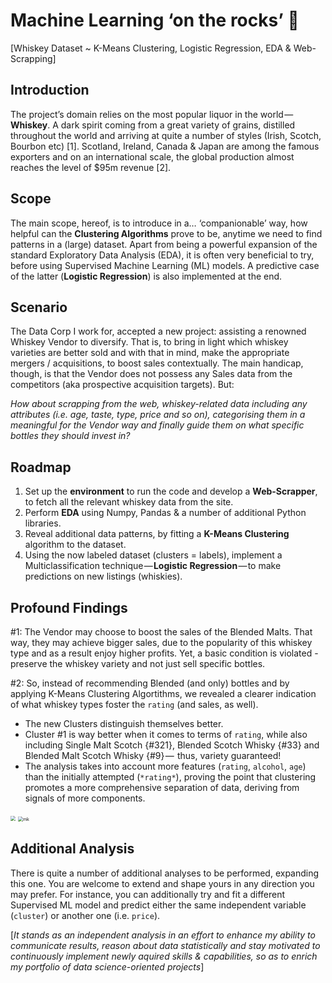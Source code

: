 # Machine Learning ‘on the rocks’ 🥃

[Whiskey Dataset ~ K-Means Clustering, Logistic Regression, EDA & Web-Scrapping]

## Introduction
The project’s domain relies on the most popular liquor in the world —  **Whiskey**. A dark spirit coming from a great variety of grains, distilled throughout the world and arriving at quite a number of styles (Irish, Scotch, Bourbon etc) [1]. Scotland, Ireland, Canada & Japan are among the famous exporters and on an international scale, the global production almost reaches the level of $95m revenue [2].

## Scope
The main scope, hereof, is to introduce in a… ‘companionable’ way, how helpful can the **Clustering Algorithms** prove to be, anytime we need to find patterns in a (large) dataset. Apart from being a powerful expansion of the standard Exploratory Data Analysis (EDA), it is often very beneficial to try, before using Supervised Machine Learning (ML) models. A predictive case of the latter (**Logistic Regression**) is also implemented at the end.

## Scenario

The Data Corp I work for, accepted a new project: assisting a renowned Whiskey Vendor to diversify. That is, to bring in light which whiskey varieties are better sold and with that in mind, make the appropriate mergers / acquisitions, to boost sales contextually. The main handicap, though, is that the Vendor does not possess any Sales data from the competitors (aka prospective acquisition targets). But:

*How about scrapping from the web, whiskey-related data including any attributes (i.e. age, taste, type, price and so on), categorising them in a meaningful for the Vendor way and finally guide them on what specific bottles they should invest in?*

## Roadmap

1. Set up the **environment** to run the code and develop a **Web-Scrapper**, to fetch all the relevant whiskey data from the site.
2. Perform **EDA** using Numpy, Pandas & a number of additional Python libraries.
3. Reveal additional data patterns, by fitting a **K-Means Clustering** algorithm to the dataset. 
4. Using the now labeled dataset (clusters = labels), implement a Multiclassification technique — **Logistic Regression** — to make predictions on new listings (whiskies).

## Profound Findings

#1: The Vendor may choose to boost the sales of the Blended Malts. That way, they may achieve bigger sales, due to the popularity of this whiskey type and as a result enjoy higher profits. Yet, a basic condition is violated - preserve the whiskey variety and not just sell specific bottles.

#2: So, instead of recommending Blended (and only) bottles and by applying K-Means Clustering Algortithms, we revealed a clearer indication of what whiskey types foster the `rating` (and sales, as well).

* The new Clusters distinguish themselves better.
* Cluster #1 is way better when it comes to terms of `rating`, while also including Single Malt Scotch {#321}, Blended Scotch Whisky {#33} and Blended Malt Scotch Whisky {#9} —  thus, variety guaranteed!
* The analysis takes into account more features (`rating`, `alcohol`, `age`) than the initially attempted (`*rating*`), proving the point that clustering promotes a more comprehensive separation of data, deriving from signals of more components.



<img src="/Users/gerasimosplegas/Dropbox/DS/Dataquest/Makis Projects/Whiskey/Plots/scatter_plot3d@2x.png" style="zoom:50%;" />

<img src="/Users/gerasimosplegas/Dropbox/DS/Dataquest/Makis Projects/Whiskey/Plots/scatter_plot@2x.png" alt="mk" style="zoom:50%;" />

## Additional Analysis
There is quite a number of additional analyses to be performed, expanding this one. You are welcome to extend and shape yours in any direction you may prefer. For instance, you can additionally try and fit a different Supervised ML model and predict either the same independent variable (`cluster`) or another one (i.e. `price`).

[*It stands as an independent analysis in an effort to enhance my ability to communicate results, reason about data statistically and stay motivated to continuously implement newly aquired skills & capabilities, so as to enrich my portfolio of data science-oriented projects*]